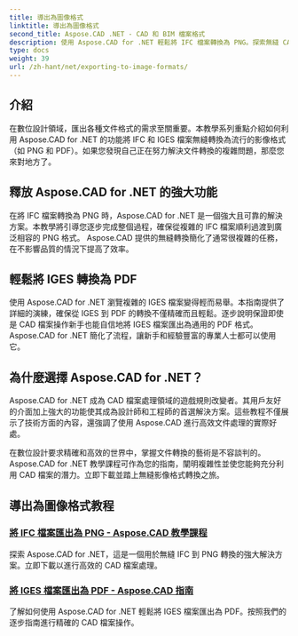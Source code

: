 ```yaml
---
title: 導出為圖像格式
linktitle: 導出為圖像格式
second_title: Aspose.CAD .NET - CAD 和 BIM 檔案格式
description: 使用 Aspose.CAD for .NET 輕鬆將 IFC 檔案轉換為 PNG。探索無縫 CAD 檔案處理和下載，以實現高效的文件操作。
type: docs
weight: 39
url: /zh-hant/net/exporting-to-image-formats/
---
```


## 介紹

在數位設計領域，匯出各種文件格式的需求至關重要。本教學系列重點介紹如何利用 Aspose.CAD for .NET 的功能將 IFC 和 IGES 檔案無縫轉換為流行的影像格式（如 PNG 和 PDF）。如果您發現自己正在努力解決文件轉換的複雜問題，那麼您來對地方了。

## 釋放 Aspose.CAD for .NET 的強大功能

在將 IFC 檔案轉換為 PNG 時，Aspose.CAD for .NET 是一個強大且可靠的解決方案。本教學將引導您逐步完成整個過程，確保從複雜的 IFC 檔案順利過渡到廣泛相容的 PNG 格式。 Aspose.CAD 提供的無縫轉換簡化了通常很複雜的任務，在不影響品質的情況下提高了效率。

## 輕鬆將 IGES 轉換為 PDF

使用 Aspose.CAD for .NET 瀏覽複雜的 IGES 檔案變得輕而易舉。本指南提供了詳細的演練，確保從 IGES 到 PDF 的轉換不僅精確而且輕鬆。逐步說明保證即使是 CAD 檔案操作新手也能自信地將 IGES 檔案匯出為通用的 PDF 格式。 Aspose.CAD for .NET 簡化了流程，讓新手和經驗豐富的專業人士都可以使用它。

## 為什麼選擇 Aspose.CAD for .NET？

Aspose.CAD for .NET 成為 CAD 檔案處理領域的遊戲規則改變者。其用戶友好的介面加上強大的功能使其成為設計師和工程師的首選解決方案。這些教程不僅展示了技術方面的內容，還強調了使用 Aspose.CAD 進行高效文件處理的實際好處。

在數位設計要求精確和高效的世界中，掌握文件轉換的藝術是不容談判的。 Aspose.CAD for .NET 教學課程可作為您的指南，闡明複雜性並使您能夠充分利用 CAD 檔案的潛力。立即下載並踏上無縫影像格式轉換之旅。
## 導出為圖像格式教程
### [將 IFC 檔案匯出為 PNG - Aspose.CAD 教學課程](./exporting-ifc-files-to-png/)
探索 Aspose.CAD for .NET，這是一個用於無縫 IFC 到 PNG 轉換的強大解決方案。立即下載以進行高效的 CAD 檔案處理。
### [將 IGES 檔案匯出為 PDF - Aspose.CAD 指南](./exporting-iges-files-to-pdf/)
了解如何使用 Aspose.CAD for .NET 輕鬆將 IGES 檔案匯出為 PDF。按照我們的逐步指南進行精確的 CAD 檔案操作。